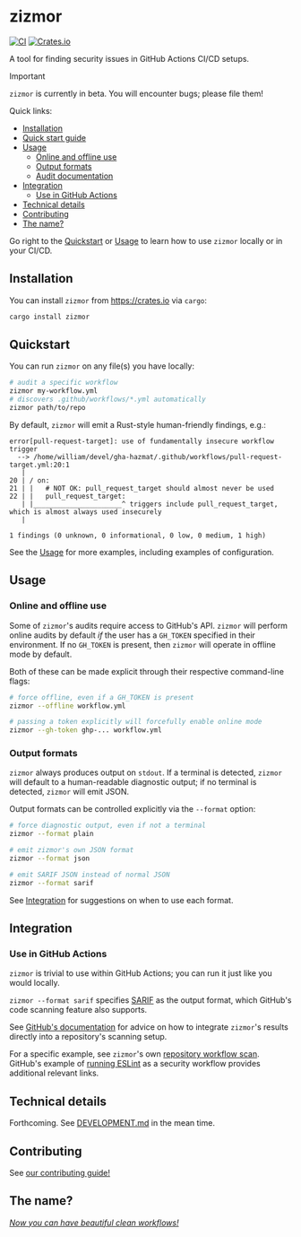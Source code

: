 # zizmor

[![CI](https://github.com/woodruffw/zizmor/actions/workflows/ci.yml/badge.svg)](https://github.com/woodruffw/zizmor/actions/workflows/ci.yml)
[![Crates.io](https://img.shields.io/crates/v/zizmor)](https://crates.io/crates/zizmor)

A tool for finding security issues in GitHub Actions CI/CD setups.

> [!IMPORTANT]
> `zizmor` is currently in beta. You will encounter bugs; please file them!

Quick links:

* [Installation](#installation)
* [Quick start guide](#quickstart)
* [Usage](#usage)
  * [Online and offline use](#online-and-offline-use)
  * [Output formats](#output-formats)
  * [Audit documentation](./docs/audit/)
* [Integration](#integration)
  * [Use in GitHub Actions](#use-in-github-actions)
* [Technical details](#technical-details)
* [Contributing](#contributing)
* [The name?](#the-name)

Go right to the [Quickstart](#quickstart) or [Usage](#usage) to learn
how to use `zizmor` locally or in your CI/CD.

## Installation

You can install `zizmor` from <https://crates.io> via `cargo`:

```bash
cargo install zizmor
```

## Quickstart

You can run `zizmor` on any file(s) you have locally:

```bash
# audit a specific workflow
zizmor my-workflow.yml
# discovers .github/workflows/*.yml automatically
zizmor path/to/repo
```

By default, `zizmor` will emit a Rust-style human-friendly findings, e.g.:

```console
error[pull-request-target]: use of fundamentally insecure workflow trigger
  --> /home/william/devel/gha-hazmat/.github/workflows/pull-request-target.yml:20:1
   |
20 | / on:
21 | |   # NOT OK: pull_request_target should almost never be used
22 | |   pull_request_target:
   | |______________________^ triggers include pull_request_target, which is almost always used insecurely
   |

1 findings (0 unknown, 0 informational, 0 low, 0 medium, 1 high)
```

See the [Usage](#usage) for more examples, including examples of configuration.

## Usage

### Online and offline use

Some of `zizmor`'s audits require access to GitHub's API. `zizmor` will perform
online audits by default *if* the user has a `GH_TOKEN` specified
in their environment. If no `GH_TOKEN` is present, then `zizmor` will operate
in offline mode by default.

Both of these can be made explicit through their respective command-line flags:

```bash
# force offline, even if a GH_TOKEN is present
zizmor --offline workflow.yml

# passing a token explicitly will forcefully enable online mode
zizmor --gh-token ghp-... workflow.yml
```

### Output formats

`zizmor` always produces output on `stdout`. If a terminal is detected,
`zizmor` will default to a human-readable diagnostic output; if no terminal
is detected, `zizmor` will emit JSON.

Output formats can be controlled explicitly via the `--format` option:

```bash
# force diagnostic output, even if not a terminal
zizmor --format plain

# emit zizmor's own JSON format
zizmor --format json

# emit SARIF JSON instead of normal JSON
zizmor --format sarif
```

See [Integration](#integration) for suggestions on when to use each format.

## Integration

### Use in GitHub Actions

`zizmor` is trivial to use within GitHub Actions; you can run it just like
you would locally.

`zizmor --format sarif` specifies [SARIF] as the output format, which GitHub's
code scanning feature also supports.

See [GitHub's documentation] for advice on how to integrate `zizmor`'s results
directly into a repository's scanning setup.

For a specific example, see `zizmor`'s own [repository workflow scan].
GitHub's example of [running ESLint] as a security workflow provides additional
relevant links.

[SARIF]: https://sarifweb.azurewebsites.net/

[GitHub's documentation]: https://docs.github.com/en/code-security/code-scanning/integrating-with-code-scanning/uploading-a-sarif-file-to-github

[repository workflow scan]: https://github.com/woodruffw/zizmor/blob/main/.github/workflows/release.yml

[running ESLint]: https://docs.github.com/en/code-security/code-scanning/integrating-with-code-scanning/uploading-a-sarif-file-to-github#example-workflow-that-runs-the-eslint-analysis-tool

## Technical details

Forthcoming. See [DEVELOPMENT.md](./docs/DEVELOPMENT.md) in the mean time.

## Contributing

See [our contributing guide!](./CONTRIBUTING.md)

## The name?

*[Now you can have beautiful clean workflows!]*

[Now you can have beautiful clean workflows!]: https://www.youtube.com/watch?v=ol7rxFCvpy8

[roadmap]: https://github.com/woodruffw/zizmor/issues/1
